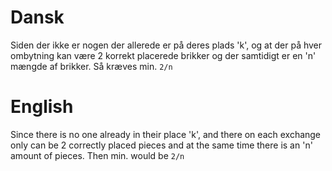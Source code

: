 # Dansk
Siden der ikke er nogen der allerede er på deres plads 'k', og at der på hver ombytning kan være 2 korrekt placerede brikker og der samtidigt er en 'n' mængde af brikker. Så kræves min. `2/n`

# English 
Since there is no one already in their place 'k', and there on each exchange only can be 2 correctly placed pieces and at the same time there is an 'n' amount of pieces. Then min. would be `2/n`